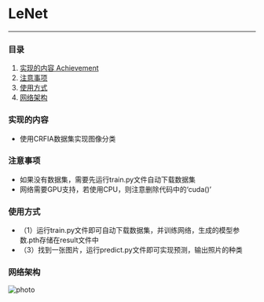 # LeNet

---

### 目录
1. [实现的内容 Achievement](#实现的内容)
2. [注意事项](#所需环境)
3. [使用方式](#使用方式)
4. [网络架构](#网络架构)
### 实现的内容
- 使用CRFIA数据集实现图像分类

### 注意事项
- 如果没有数据集，需要先运行train.py文件自动下载数据集
- 网络需要GPU支持，若使用CPU，则注意删除代码中的‘cuda()’

### 使用方式
* （1）运行train.py文件即可自动下载数据集，并训练网络，生成的模型参数.pth存储在result文件中
* （3）找到一张图片，运行predict.py文件即可实现预测，输出照片的种类

### 网络架构
![photo](https://github.com/orange-eng/orange/raw/main/LeNet/LeNet_structure.png)
